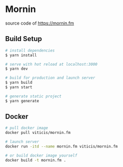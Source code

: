 # Mornin

source code of https://mornin.fm

## Build Setup

``` bash
# install dependencies
$ yarn install

# serve with hot reload at localhost:3000
$ yarn dev

# build for production and launch server
$ yarn build
$ yarn start

# generate static project
$ yarn generate
```

## Docker

```bash
# pull docker image
docker pull viticis/mornin.fm

# launch server
docker run -itd --name mornin.fm viticis/mornin.fm

# or build docker image yourself
docker build -t mornin.fm .
```
